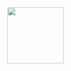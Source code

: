 
<img src="https://user-images.githubusercontent.com/90815975/153362827-b011c9db-d1ca-42ad-88bf-47b0b734cfd6.jpg" width="128" align="center"/>

